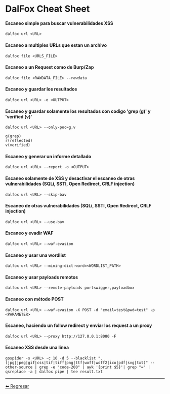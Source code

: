 # DalFox Cheat Sheet

#### Escaneo simple para buscar vulnerabilidades XSS
```
dalfox url <URL>
```

#### Escaneo a multiples URLs que estan un archivo
```
dalfox file <URLS_FILE>
```

#### Escaneo a un Request como de Burp/Zap
```
dalfox file <RAWDATA_FILE> --rawdata
```

#### Escaneo y guardar los resultados
```
dalfox url <URL> -o <OUTPUT>
```

#### Escaneo y guardar solamente los resultados con codigo 'grep (g)' y 'verified (v)'
```
dalfox url <URL> --only-poc=g,v

g(grep)
r(reflected)
v(verified)
```

#### Escaneo y generar un informe detallado
```
dalfox url <URL> --report -o <OUTPUT>
```

#### Escaneo solamente de XSS y desactivar el escaneo de otras vulnerabilidades (SQLi, SSTI, Open Redirect, CRLF injection)
```
dalfox url <URL> --skip-bav
```

#### Escaneo de otras vulnerabilidades (SQLi, SSTI, Open Redirect, CRLF injection)
```
dalfox url <URL> --use-bav
```

#### Escaneo y evadir WAF
```
dalfox url <URL> --waf-evasion
```

#### Escaneo y usar una wordlist
```
dalfox url <URL> --mining-dict-word=<WORDLIST_PATH>
```

#### Escaneo y usar payloads remotos
```
dalfox url <URL> --remote-payloads portswigger,payloadbox
```

#### Escaneo con método POST
```
dalfox url <URL> --waf-evasion -X POST -d "email=test&pwd=test" -p <PARAMETER>
```

#### Escaneo, haciendo un follow redirect y enviar los request a un proxy
```
dalfox url <URL> --proxy http://127.0.0.1:8080 -F
```

#### Escaneo XSS desde una linea
```
gospider -s <URL> -c 10 -d 5 --blacklist ".(jpg|jpeg|gif|css|tif|tiff|png|ttf|woff|woff2|ico|pdf|svg|txt)" --other-source | grep -e "code-200" | awk '{print $5}'| grep "=" | qsreplace -a | dalfox pipe | tee result.txt
```

---

[:arrow_left: Regresar](https://github.com/m4lal0/cheatsheets)
